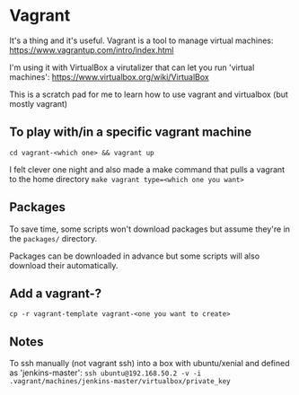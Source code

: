 # Vagrant
It's a thing and it's useful.  Vagrant is a tool to manage virtual machines: https://www.vagrantup.com/intro/index.html

I'm using it with VirtualBox a virutalizer that can let you run 'virtual machines': https://www.virtualbox.org/wiki/VirtualBox

This is a scratch pad for me to learn how to use vagrant and virtualbox (but mostly vagrant)

## To play with/in a specific vagrant machine
`cd vagrant-<which one> && vagrant up`

I felt clever one night and also made a make command that pulls a vagrant to the home directory
`make vagrant type=<which one you want>`

## Packages
To save time, some scripts won't download packages but assume they're in the `packages/` directory.

Packages can be downloaded in advance but some scripts will also download their automatically.

## Add a vagrant-?
`cp -r vagrant-template vagrant-<one you want to create>`

## Notes
To ssh manually (not vagrant ssh) into a box with ubuntu/xenial and defined as 'jenkins-master':
`ssh ubuntu@192.168.50.2 -v -i .vagrant/machines/jenkins-master/virtualbox/private_key`
